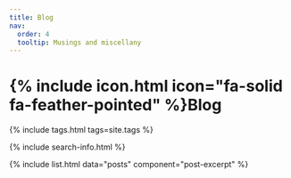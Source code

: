 ```yaml
---
title: Blog
nav:
  order: 4
  tooltip: Musings and miscellany
---
```


# {% include icon.html icon="fa-solid fa-feather-pointed" %}Blog


{% include tags.html tags=site.tags %}

{% include search-info.html %}

{% include list.html data="posts" component="post-excerpt" %}
